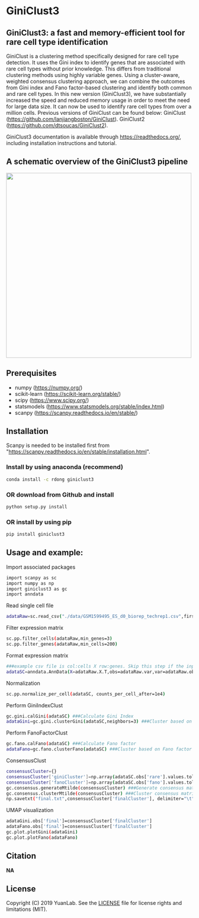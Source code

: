# GiniClust3
## GiniClust3: a fast and memory-efficient tool for rare cell type identification
GiniClust is a clustering method specifically designed for rare cell type detection. It uses the Gini index to identify genes that are associated with rare cell types without prior knowledge. This differs from traditional clustering methods using highly variable genes. Using a cluster-aware, weighted consensus clustering approach, we can combine the outcomes from Gini index and Fano factor-based clustering and identify both common and rare cell types. In this new version (GiniClust3), we have substantially increased the speed and reduced memory usage in order to meet the need for large data size. It can now be used to identify rare cell types from over a million cells. Previous versions of GiniClust can be found below: GiniClust (https://github.com/lanjiangboston/GiniClust). GiniClust2 (https://github.com/dtsoucas/GiniClust2).

GiniClust3 documentation is available through https://readthedocs.org/, including installation instructions and tutorial.


A schematic overview of the GiniClust3 pipeline
-----------------------------------
<img src="https://github.com/rdong08/GiniClust3/blob/master/docs/images/pipeline.png" width="500">

## Prerequisites
* numpy (https://numpy.org/)
* scikit-learn (https://scikit-learn.org/stable/)
* scipy (https://www.scipy.org/)
* statsmodels (https://www.statsmodels.org/stable/index.html)
* scanpy (https://scanpy.readthedocs.io/en/stable/)

## Installation
Scanpy is needed to be installed first from "https://scanpy.readthedocs.io/en/stable/installation.html".

### Install by using anaconda (recommend)
```bash
conda install -c rdong giniclust3
```
### OR download from Github and install
```bash
python setup.py install
```
### OR install by using pip
```bash
pip install giniclust3
```

 Usage and example:
-----
Import associated packages
```bash
import scanpy as sc
import numpy as np
import giniclust3 as gc
import anndata
```
Read single cell file
```bash
adataRaw=sc.read_csv("./data/GSM1599495_ES_d0_biorep_techrep1.csv",first_column_names=True)
```
Filter expression matrix
```bash
sc.pp.filter_cells(adataRaw,min_genes=3)
sc.pp.filter_genes(adataRaw,min_cells=200)
```
Format expression matrix
```bash
###example csv file is col:cells X row:genes. Skip this step if the input matrix is col:genes X row:cells
adataSC=anndata.AnnData(X=adataRaw.X.T,obs=adataRaw.var,var=adataRaw.obs)
```
Normalization
```bash
sc.pp.normalize_per_cell(adataSC, counts_per_cell_after=1e4)
```

Perform GiniIndexClust
```bash
gc.gini.calGini(adataSC) ###Calculate Gini Index
adataGini=gc.gini.clusterGini(adataSC,neighbors=3) ###Cluster based on Gini Index
```
Perform FanoFactorClust
```bash
gc.fano.calFano(adataSC) ###Calculate Fano factor
adataFano=gc.fano.clusterFano(adataSC) ###Cluster based on Fano factor
```
ConsensusClust
```bash
consensusCluster={}
consensusCluster['giniCluster']=np.array(adataSC.obs['rare'].values.tolist())
consensusCluster['fanoCluster']=np.array(adataSC.obs['fano'].values.tolist())
gc.consensus.generateMtilde(consensusCluster) ###Generate consensus matrix
gc.consensus.clusterMtilde(consensusCluster) ###Cluster consensus matrix
np.savetxt("final.txt",consensusCluster['finalCluster'], delimiter="\t",fmt='%s')
```
UMAP visualization
```bash
adataGini.obs['final']=consensusCluster['finalCluster']
adataFano.obs['final']=consensusCluster['finalCluster']
gc.plot.plotGini(adataGini)
gc.plot.plotFano(adataFano)
```

Citation
--------

**NA**

License
-------

Copyright (C) 2019 YuanLab.
See the [LICENSE](https://github.com/rdong08/GiniClust3/blob/master/LICENSE)
file for license rights and limitations (MIT).
